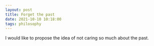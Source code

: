 ```yaml
---
layout: post
title: Forget the past
date: 2021-10-10 10:18:00
tags: philosophy
---
```


I would like to propose the idea of not caring so much about the past.